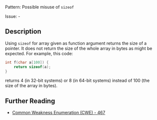 Pattern: Possible misuse of `sizeof`

Issue: -

## Description

Using `sizeof` for array given as function argument returns the size of a pointer. It does not return the size of the whole array in bytes as might be expected. For example, this code:

```cpp
int f(char a[100]) {
	return sizeof(a);
}
```

returns 4 (in 32-bit systems) or 8 (in 64-bit systems) instead of 100 (the size of the array in bytes).

## Further Reading

* [Common Weakness Enumeration (CWE) - 467](https://cwe.mitre.org/data/definitions/467.html)